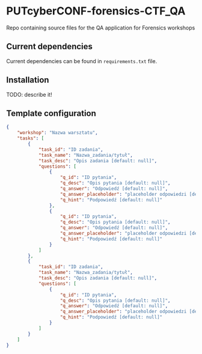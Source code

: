 # PUTcyberCONF-forensics-CTF_QA
Repo containing source files for the QA application for Forensics workshops

## Current dependencies

Current dependencies can be found in `requirements.txt` file.

## Installation

TODO: describe it!

## Template configuration

``` json
{
    "workshop": "Nazwa warsztatu",
    "tasks": [
        {
            "task_id": "ID zadania",
            "task_name": "Nazwa_zadania/tytuł",
            "task_desc": "Opis zadania [default: null]",
            "questions": [
                {
                    "q_id": "ID pytania",
                    "q_desc": "Opis pytania [default: null]",
                    "q_answer": "Odpowiedź [default: null]",
                    "q_answer_placeholder": "placeholder odpowiedzi [default: null]",
                    "q_hint": "Podpowiedź [default: null]"
                },
                {
                    "q_id": "ID pytania",
                    "q_desc": "Opis pytania [default: null]",
                    "q_answer": "Odpowiedź [default: null]",
                    "q_answer_placeholder": "placeholder odpowiedzi [default: null]",
                    "q_hint": "Podpowiedź [default: null]"
                }
            ]
        },
        {
            "task_id": "ID zadania",
            "task_name": "Nazwa_zadania/tytuł",
            "task_desc": "Opis zadania [default: null]",
            "questions": [
                {
                    "q_id": "ID pytania",
                    "q_desc": "Opis pytania [default: null]",
                    "q_answer": "Odpowiedź [default: null]",
                    "q_answer_placeholder": "placeholder odpowiedzi [default: null]",
                    "q_hint": "Podpowiedź [default: null]"
                }
            ]
        }
    ]
}
```